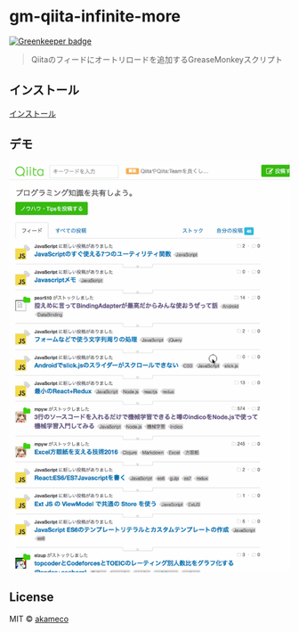 # gm-qiita-infinite-more

[![Greenkeeper badge](https://badges.greenkeeper.io/akameco/gm-qiita-infinite-more.svg)](https://greenkeeper.io/)

> Qiitaのフィードにオートリロードを追加するGreaseMonkeyスクリプト


## インストール

[インストール](https://raw.githubusercontent.com/akameco/gm-qiita-infinite-more/master/gm-qiita-infinite-more.user.js)

## デモ

![qiita.gif](media/qiita.gif)

## License

MIT © [akameco](http://akameco.github.io)
